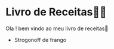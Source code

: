 # Livro de Receitas:man_cook:

Ola ! bem vindo ao meu livro de receitas:wave:

- Strogonoff de frango 

